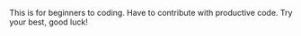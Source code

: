 This is for beginners to coding.
Have to contribute with productive code.
Try your best, good luck!
